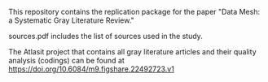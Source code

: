 This repository contains the replication package for the paper "Data Mesh: a Systematic Gray Literature Review."

sources.pdf includes the list of sources used in the study. 

The Atlasit project that contains all gray literature articles and their quality analysis (codings) can be found at https://doi.org/10.6084/m9.figshare.22492723.v1 
